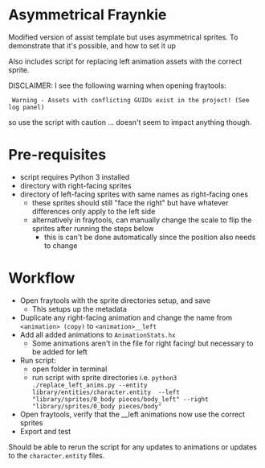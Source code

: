 Asymmetrical Fraynkie
=====================

Modified version of assist template but uses asymmetrical sprites.
To demonstrate that it's possible, and how to set it up


Also includes script for replacing left animation assets with the correct sprite.

DISCLAIMER: I see the following warning when opening fraytools:
```
 Warning - Assets with conflicting GUIDs exist in the project! (See log panel)
```
so use the script with caution ... doesn't seem to impact anything though.

Pre-requisites
==============
- script requires Python 3 installed
- directory with right-facing sprites
- directory of left-facing sprites with same names as right-facing ones
    - these sprites should still "face the right" but have whatever differences only apply to the left side
    - alternatively in fraytools, can manually change the scale to flip the sprites after running the steps below
        - this is can't be done automatically since the position also needs to change

Workflow
========
- Open fraytools with the sprite directories setup, and save 
    - This setups up the metadata
- Duplicate any right-facing animation and change the name from `<animation> (copy)` to `<animation>__left`
- Add all added animations to `AnimationStats.hx`
    - Some animations aren't in the file for right facing! but necessary to be added for left
- Run script:
    - open folder in terminal
    - run script with sprite directories
      i.e. `python3 ./replace_left_anims.py --entity library/entities/character.entity  --left "library/sprites/0_body pieces/body_left" --right "library/sprites/0_body pieces/body"`
- Open fraytools, verify that the __left animations now use the correct sprites
- Export and test

Should be able to rerun the script for any updates to animations or updates to the `character.entity` files. 

